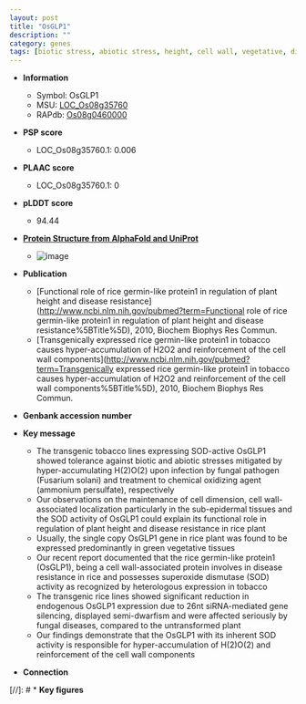 ```yaml
---
layout: post
title: "OsGLP1"
description: ""
category: genes
tags: [biotic stress, abiotic stress, height, cell wall, vegetative, disease resistance, disease, dwarf]
---
```


* **Information**  
    + Symbol: OsGLP1  
    + MSU: [LOC_Os08g35760](http://rice.plantbiology.msu.edu/cgi-bin/ORF_infopage.cgi?orf=LOC_Os08g35760)  
    + RAPdb: [Os08g0460000](http://rapdb.dna.affrc.go.jp/viewer/gbrowse_details/irgsp1?name=Os08g0460000)  

* **PSP score**  
    + LOC_Os08g35760.1: 0.006 

* **PLAAC score**  
    + LOC_Os08g35760.1: 0 

* **pLDDT score**
    + 94.44

* **[Protein Structure from AlphaFold and UniProt](https://www.uniprot.org/uniprotkb/Q6ZBZ2/entry#structure)**
    + ![image](https://ricepsp.github.io/images/Q6/AF-Q6ZBZ2-F1.png)

* **Publication**  
    + [Functional role of rice germin-like protein1 in regulation of plant height and disease resistance](http://www.ncbi.nlm.nih.gov/pubmed?term=Functional role of rice germin-like protein1 in regulation of plant height and disease resistance%5BTitle%5D), 2010, Biochem Biophys Res Commun.
    + [Transgenically expressed rice germin-like protein1 in tobacco causes hyper-accumulation of H2O2 and reinforcement of the cell wall components](http://www.ncbi.nlm.nih.gov/pubmed?term=Transgenically expressed rice germin-like protein1 in tobacco causes hyper-accumulation of H2O2 and reinforcement of the cell wall components%5BTitle%5D), 2010, Biochem Biophys Res Commun.

* **Genbank accession number**  

* **Key message**  
    + The transgenic tobacco lines expressing SOD-active OsGLP1 showed tolerance against biotic and abiotic stresses mitigated by hyper-accumulating H(2)O(2) upon infection by fungal pathogen (Fusarium solani) and treatment to chemical oxidizing agent (ammonium persulfate), respectively
    + Our observations on the maintenance of cell dimension, cell wall-associated localization particularly in the sub-epidermal tissues and the SOD activity of OsGLP1 could explain its functional role in regulation of plant height and disease resistance in rice plant
    + Usually, the single copy OsGLP1 gene in rice plant was found to be expressed predominantly in green vegetative tissues
    + Our recent report documented that the rice germin-like protein1 (OsGLP1), being a cell wall-associated protein involves in disease resistance in rice and possesses superoxide dismutase (SOD) activity as recognized by heterologous expression in tobacco
    + The transgenic rice lines showed significant reduction in endogenous OsGLP1 expression due to 26nt siRNA-mediated gene silencing, displayed semi-dwarfism and were affected seriously by fungal diseases, compared to the untransformed plant
    + Our findings demonstrate that the OsGLP1 with its inherent SOD activity is responsible for hyper-accumulation of H(2)O(2) and reinforcement of the cell wall components

* **Connection**  

[//]: # * **Key figures**  


